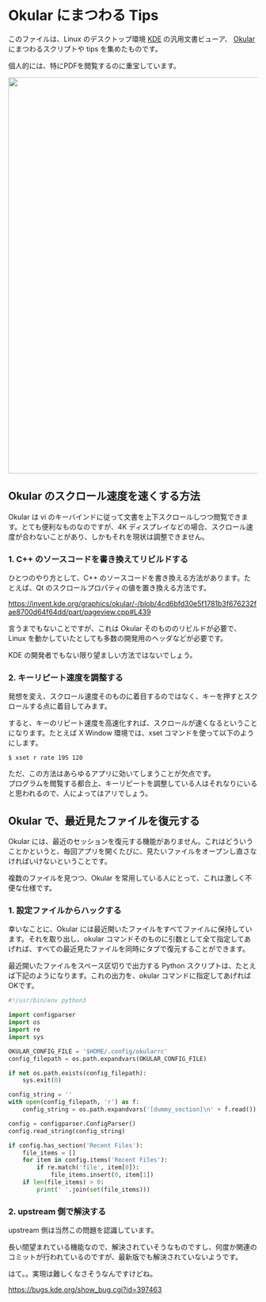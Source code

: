 # Okular にまつわる Tips

このファイルは、Linux のデスクトップ環境 [KDE](https://kde.org) の汎用文書ビューア、 [Okular](https://okular.kde.org/) にまつわるスクリプトや tips を集めたものです。

個人的には、特にPDFを閲覧するのに重宝しています。

<img src="https://okular.kde.org/images/screenies/okular-main.png" width="800"/>

## Okular のスクロール速度を速くする方法

Okular は vi のキーバインドに従って文書を上下スクロールしつつ閲覧できます。とても便利なものなのですが、4K ディスプレイなどの場合、スクロール速度が合わないことがあり、しかもそれを現状は調整できません。

### 1. C++ のソースコードを書き換えてリビルドする

ひとつのやり方として、C++ のソースコードを書き換える方法があります。たとえば、Qt のスクロールプロパティの値を置き換える方法です。

https://invent.kde.org/graphics/okular/-/blob/4cd6bfd30e5f1781b3f676232fae8700d64f64dd/part/pageview.cpp#L439

言うまでもないことですが、これは Okular そのもののリビルドが必要で、Linux を動かしていたとしても多数の開発用のヘッダなどが必要です。

KDE の開発者でもない限り望ましい方法ではないでしょう。

### 2. キーリピート速度を調整する

発想を変え、スクロール速度そのものに着目するのではなく、キーを押すとスクロールする点に着目してみます。

すると、キーのリピート速度を高速化すれば、スクロールが速くなるということになります。たとえば X Window 環境では、xset コマンドを使って以下のようにします。

```
$ xset r rate 195 120
```

ただ、この方法はあらゆるアプリに効いてしまうことが欠点です。  
プログラムを閲覧する都合上、キーリピートを調整している人はそれなりにいると思われるので、人によってはアリでしょう。

## Okular で、最近見たファイルを復元する

Okular には、最近のセッションを復元する機能がありません。これはどういうことかというと、毎回アプリを開くたびに、見たいファイルをオープンし直さなければいけないということです。

複数のファイルを見つつ、Okular を常用している人にとって、これは激しく不便な仕様です。

### 1. 設定ファイルからハックする

幸いなことに、Okular には最近開いたファイルをすべてファイルに保持しています。それを取り出し、okular コマンドそのものに引数として全て指定してあげれば、すべての最近見たファイルを同時にタブで復元することができます。

最近開いたファイルをスペース区切りで出力する Python スクリプトは、たとえば下記のようになります。これの出力を、okular コマンドに指定してあげればOKです。

```python
#!/usr/bin/env python3

import configparser
import os
import re
import sys

OKULAR_CONFIG_FILE = '$HOME/.config/okularrc'
config_filepath = os.path.expandvars(OKULAR_CONFIG_FILE)

if not os.path.exists(config_filepath):
    sys.exit(0)

config_string = ''
with open(config_filepath, 'r') as f:
    config_string = os.path.expandvars('[dummy_section]\n' + f.read())

config = configparser.ConfigParser()
config.read_string(config_string)

if config.has_section('Recent Files'):
    file_items = []
    for item in config.items('Recent Files'):
        if re.match('file', item[0]):
            file_items.insert(0, item[1])
    if len(file_items) > 0:
        print(' '.join(set(file_items)))
```

### 2. upstream 側で解決する

upstream 側は当然この問題を認識しています。

長い間望まれている機能なので、解決されていそうなものですし、何度か関連のコミットが行われているのですが、最新版でも解決されていないようです。

はて。。実現は難しくなさそうなんですけどね。

https://bugs.kde.org/show_bug.cgi?id=397463
